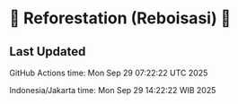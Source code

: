 
# 🌳 Reforestation (Reboisasi) 🌲

## Last Updated

GitHub Actions time: Mon Sep 29 07:22:22 UTC 2025

Indonesia/Jakarta time: Mon Sep 29 14:22:22 WIB 2025
